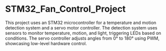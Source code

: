 # STM32_Fan_Control_Project
This project uses an STM32 microcontroller for a temperature and motion detection system and a servo motor controller. The detection system uses sensors to monitor temperature, motion, and light, triggering LEDs based on conditions. The servo controller adjusts angles from 0° to 180° using PWM, showcasing low-level hardware control.
